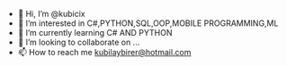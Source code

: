- 👋 Hi, I’m @kubicix
- 👀 I’m interested in C#,PYTHON,SQL,OOP,MOBILE PROGRAMMING,ML
- 🌱 I’m currently learning C# AND PYTHON
- 💞️ I’m looking to collaborate on ...
- 📫 How to reach me kubilaybirer@hotmail.com

<!---
kubicix/kubicix is a ✨ special ✨ repository because its `README.md` (this file) appears on your GitHub profile.
You can click the Preview link to take a look at your changes.
--->
